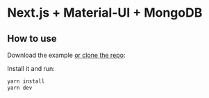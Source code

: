 # Next.js + Material-UI + MongoDB

## How to use

Download the example [or clone the repo](https://github.com/####):

<!-- #default-branch-switch -->


Install it and run:

```sh
yarn install
yarn dev
```

<!-- #default-branch-switch -->



<!-- #default-branch-switch -->
